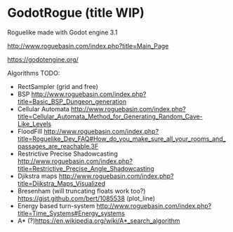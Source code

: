 # GodotRogue (title WIP)
Roguelike made with Godot engine 3.1

http://www.roguebasin.com/index.php?title=Main_Page

https://godotengine.org/

Algorithms TODO:
  - RectSampler (grid and free)
  - BSP http://www.roguebasin.com/index.php?title=Basic_BSP_Dungeon_generation
  - Cellular Automata http://www.roguebasin.com/index.php?title=Cellular_Automata_Method_for_Generating_Random_Cave-Like_Levels
  - FloodFill http://www.roguebasin.com/index.php?title=Roguelike_Dev_FAQ#How_do_you_make_sure_all_your_rooms_and_passages_are_reachable.3F
  - Restrictive Precise Shadowcasting http://www.roguebasin.com/index.php?title=Restrictive_Precise_Angle_Shadowcasting
  - Djikstra maps http://www.roguebasin.com/index.php?title=Dijkstra_Maps_Visualized
  - Bresenham (will truncating floats work too?) https://gist.github.com/bert/1085538 (plot_line)
  - Energy based turn-system http://www.roguebasin.com/index.php?title=Time_Systems#Energy_systems
  - A* (?)https://en.wikipedia.org/wiki/A*_search_algorithm
